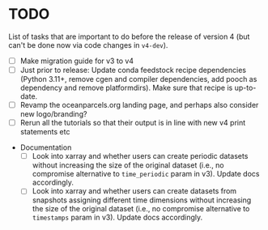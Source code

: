 # TODO

List of tasks that are important to do before the release of version 4 (but can't be done now via code changes in `v4-dev`).

- [ ] Make migration guide for v3 to v4
- [ ] Just prior to release: Update conda feedstock recipe dependencies (Python 3.11+, remove cgen and compiler dependencies, add pooch as dependency and remove platformdirs). Make sure that recipe is up-to-date.
- [ ] Revamp the oceanparcels.org landing page, and perhaps also consider new logo/branding?
- [ ] Rerun all the tutorials so that their output is in line with new v4 print statements etc
- Documentation
  - [ ] Look into xarray and whether users can create periodic datasets without increasing the size of the original dataset (i.e., no compromise alternative to `time_periodic` param in v3). Update docs accordingly.
  - [ ] Look into xarray and whether users can create datasets from snapshots assigning different time dimensions without increasing the size of the original dataset (i.e., no compromise alternative to `timestamps` param in v3). Update docs accordingly.
